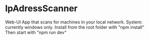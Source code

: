 # IpAdressScanner
Web-UI App that scans for machines in your local network. System: currently windows only.
Install from the root folder with "npm install"  
Then start with "npm run dev" 
